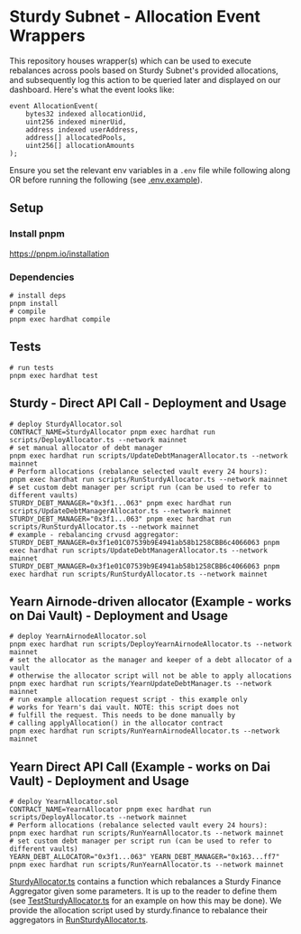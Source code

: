 # Sturdy Subnet - Allocation Event Wrappers

This repository houses wrapper(s) which can be used to execute rebalances across pools based on Sturdy Subnet's provided allocations, and subsequently log this action to be queried later and displayed on our dashboard. Here's what the event looks like:

```solidity
event AllocationEvent(
    bytes32 indexed allocationUid,
    uint256 indexed minerUid,
    address indexed userAddress,
    address[] allocatedPools,
    uint256[] allocationAmounts
);
```

Ensure you set the relevant env variables in a `.env` file while following along OR before running the following (see [.env.example](.env.example)).


## Setup

### Install pnpm
https://pnpm.io/installation

### Dependencies
```shell
# install deps
pnpm install
# compile
pnpm exec hardhat compile
```

## Tests
```shell
# run tests
pnpm exec hardhat test
```

## Sturdy - Direct API Call - Deployment and Usage
```shell
# deploy SturdyAllocator.sol
CONTRACT_NAME=SturdyAllocator pnpm exec hardhat run scripts/DeployAllocator.ts --network mainnet
# set manual allocator of debt manager
pnpm exec hardhat run scripts/UpdateDebtManagerAllocator.ts --network mainnet
# Perform allocations (rebalance selected vault every 24 hours):
pnpm exec hardhat run scripts/RunSturdyAllocator.ts --network mainnet
# set custom debt manager per script run (can be used to refer to different vaults)
STURDY_DEBT_MANAGER="0x3f1...063" pnpm exec hardhat run scripts/UpdateDebtManagerAllocator.ts --network mainnet
STURDY_DEBT_MANAGER="0x3f1...063" pnpm exec hardhat run scripts/RunSturdyAllocator.ts --network mainnet
# example - rebalancing crvusd aggregator:
STURDY_DEBT_MANAGER=0x3f1e01C07539b9E4941ab58b1258CBB6c4066063 pnpm exec hardhat run scripts/UpdateDebtManagerAllocator.ts --network mainnet
STURDY_DEBT_MANAGER=0x3f1e01C07539b9E4941ab58b1258CBB6c4066063 pnpm exec hardhat run scripts/RunSturdyAllocator.ts --network mainnet
```

## Yearn Airnode-driven allocator (Example - works on Dai Vault) - Deployment and Usage
```shell
# deploy YearnAirnodeAllocator.sol
pnpm exec hardhat run scripts/DeployYearnAirnodeAllocator.ts --network mainnet
# set the allocator as the manager and keeper of a debt allocator of a vault
# otherwise the allocator script will not be able to apply allocations
pnpm exec hardhat run scripts/YearnUpdateDebtManager.ts --network mainnet
# run example allocation request script - this example only 
# works for Yearn's dai vault. NOTE: this script does not 
# fulfill the request. This needs to be done manually by
# calling applyAllocation() in the allocator contract
pnpm exec hardhat run scripts/RunYearnAirnodeAllocator.ts --network mainnet
```

## Yearn Direct API Call (Example - works on Dai Vault) - Deployment and Usage
```shell
# deploy YearnAllocator.sol
CONTRACT_NAME=YearnAllocator pnpm exec hardhat run scripts/DeployAllocator.ts --network mainnet
# Perform allocations (rebalance selected vault every 24 hours):
pnpm exec hardhat run scripts/RunYearnAllocator.ts --network mainnet
# set custom debt manager per script run (can be used to refer to different vaults)
YEARN_DEBT_ALLOCATOR="0x3f1...063" YEARN_DEBT_MANAGER="0x163...ff7" pnpm exec hardhat run scripts/RunYearnAllocator.ts --network mainnet
```


[SturdyAllocator.ts](scripts/SturdyAllocator.ts) contains a function which rebalances a Sturdy Finance Aggregator given some parameters. It is up to the reader to define them (see [TestSturdyAllocator.ts](scripts/TestSturdyAllocator.ts) for an example on how this may be done). We provide the allocation script used by sturdy.finance to rebalance their aggregators in [RunSturdyAllocator.ts](./scripts/RunSturdyAllocator.ts).
